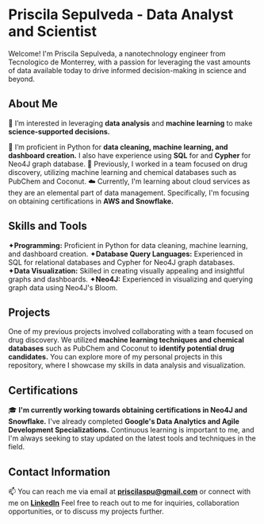 # Priscila Sepulveda - Data Analyst and Scientist
Welcome! I'm Priscila Sepulveda, a nanotechnology engineer from Tecnologico de Monterrey, with a passion for leveraging the vast amounts of data available today to drive informed decision-making in science and beyond.

## About Me
👀 I’m interested in leveraging __data analysis__ and __machine learning__ to make __science-supported decisions.__

🌱 I’m proficient in Python for __data cleaning, machine learning, and dashboard creation.__ I also have experience using  __SQL__ for and __Cypher__ for Neo4J graph database. 
💼 Previously, I worked in a team focused on drug discovery, utilizing machine learning and chemical databases such as PubChem and Coconut.
☁️ Currently, I'm learning about cloud services as they are an elemental part of data management. Specifically, I'm focusing on obtaining certifications in __AWS and Snowflake.__

## Skills and Tools
&#10022;__Programming:__ Proficient in Python for data cleaning, machine learning, and dashboard creation.
&#10022;__Database Query Languages:__ Experienced in SQL for relational databases and Cypher for Neo4J graph databases.
&#10022;__Data Visualization:__ Skilled in creating visually appealing and insightful graphs and dashboards.
&#10022;__Neo4J:__ Experienced in visualizing and querying graph data using Neo4J's Bloom.

## Projects
One of my previous projects involved collaborating with a team focused on drug discovery. We utilized __machine learning techniques and chemical databases__ such as PubChem and Coconut to __identify potential drug candidates.__
You can explore more of my personal projects in this repository, where I showcase my skills in data analysis and visualization.

## Certifications
🎓 __I'm currently working towards obtaining certifications in Neo4J and Snowflake.__ I've already completed __Google's Data Analytics and Agile Development Specializations.__ Continuous learning is important to me, and I'm always seeking to stay updated on the latest tools and techniques in the field.

## Contact Information
📫 You can reach me via email at __[priscilaspu@gmail.com](mailto:priscilaspu@gmail.com)__ or connect with me on __[LinkedIn](https://www.linkedin.com/in/prlaa/)__
Feel free to reach out to me for inquiries, collaboration opportunities, or to discuss my projects further. 
